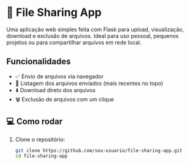 # 📁 File Sharing App

Uma aplicação web simples feita com Flask para upload, visualização, download e exclusão de arquivos. Ideal para uso pessoal, pequenos projetos ou para compartilhar arquivos em rede local.

## Funcionalidades

- ✅ Envio de arquivos via navegador
- 📂 Listagem dos arquivos enviados (mais recentes no topo)
- ⬇️ Download direto dos arquivos
- 🗑️ Exclusão de arquivos com um clique


## 💻 Como rodar

1. Clone o repositório:
   ```bash
   git clone https://github.com/seu-usuario/file-sharing-app.git
   cd file-sharing-app
